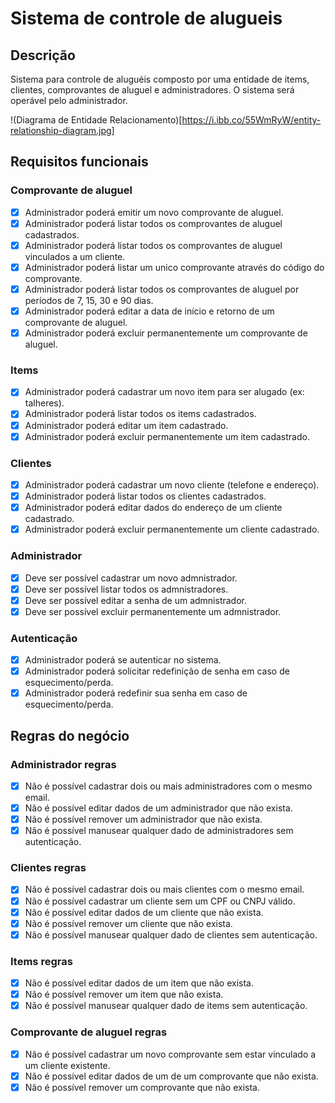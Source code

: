 
# Sistema de controle de alugueis

## Descrição

Sistema para controle de aluguéis composto por uma entidade de items, clientes, comprovantes de aluguel e administradores. O sistema será operável pelo administrador.

!(Diagrama de Entidade Relacionamento)[https://i.ibb.co/55WmRyW/entity-relationship-diagram.jpg]

## Requisitos funcionais

### Comprovante de aluguel

- [x]  Administrador poderá emitir um novo comprovante de aluguel.
- [x]  Administrador poderá listar todos os comprovantes de aluguel cadastrados.
- [x]  Administrador poderá listar todos os comprovantes de aluguel vinculados a um cliente.
- [x]  Administrador poderá listar um unico comprovante  através do código do comprovante.
- [x]  Administrador poderá listar todos os comprovantes de aluguel por períodos de 7, 15, 30 e 90 dias.
- [x]  Administrador poderá editar a data de início e retorno de um comprovante de aluguel.
- [x]  Administrador poderá excluir permanentemente um comprovante de aluguel.

### Items

- [x]  Administrador poderá cadastrar um novo item para ser alugado (ex: talheres).
- [x]  Administrador poderá listar todos os items cadastrados.
- [x]  Administrador poderá editar um item cadastrado.
- [x]  Administrador poderá excluir permanentemente um item cadastrado.

### Clientes

- [x]  Administrador poderá cadastrar um novo cliente (telefone e endereço).
- [x]  Administrador poderá listar todos os clientes cadastrados.
- [x]  Administrador poderá editar dados do endereço de um cliente cadastrado.
- [x]  Administrador poderá excluir permanentemente um cliente cadastrado.

### Administrador

- [x]  Deve ser possível cadastrar um novo admnistrador.
- [x]  Deve ser possível listar todos os admnistradores.
- [x]  Deve ser possível editar a senha de um admnistrador.
- [x]  Deve ser possível excluir permanentemente um admnistrador.

### Autenticação

- [x]  Administrador poderá se autenticar no sistema.
- [x]  Administrador poderá solicitar redefinição de senha em caso de esquecimento/perda.
- [x]  Administrador poderá redefinir sua senha em caso de esquecimento/perda.

## Regras do negócio

### Administrador regras

- [x] Não é possível cadastrar dois ou mais administradores com o mesmo email.
- [x] Não é possível editar dados de um administrador que não exista.
- [x] Não é possível remover um administrador que não exista.
- [x] Não é possível manusear qualquer dado de administradores sem autenticação.

### Clientes regras

- [x] Não é possível cadastrar dois ou mais clientes com o mesmo email.
- [x] Não é possível cadastrar um cliente sem um CPF ou CNPJ válido.
- [x] Não é possível editar dados de um cliente que não exista.
- [x] Não é possível remover um cliente que não exista.
- [x] Não é possível manusear qualquer dado de clientes sem autenticação.

### Items regras

- [X] Não é possível editar dados de um item que não exista.
- [X] Não é possível remover um item que não exista.
- [x] Não é possível manusear qualquer dado de items sem autenticação.

### Comprovante de aluguel regras

- [x] Não é possível cadastrar um novo comprovante sem estar vinculado a um cliente existente.
- [x] Não é possível editar dados de um de um comprovante que não exista.
- [x] Não é possível remover um comprovante que não exista.
